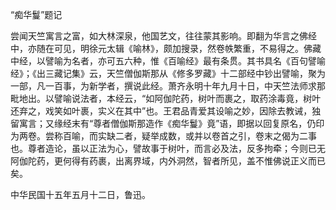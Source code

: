 “痴华鬘”题记

  

尝闻天竺寓言之富，如大林深泉，他国艺文，往往蒙其影响。即翻为华言之佛经中，亦随在可见，明徐元太辑《喻林》，颇加搜录，然卷帙繁重，不易得之。佛藏中经，以譬喻为名者，亦可五六种，惟《百喻经》最有条贯。其书具名《百句譬喻经》；《出三藏记集》云，天竺僧伽斯那从《修多罗藏》十二部经中钞出譬喻，聚为一部，凡一百事，为新学者，撰说此经。萧齐永明十年九月十日，中天竺法师求那毗地出。以譬喻说法者，本经云，“如阿伽陀药，树叶而裹之，取药涂毒竟，树叶还弃之，戏笑如叶裹，实义在其中”也。王君品青爱其设喻之妙，因除去教诫，独留寓言；又缘经末有“尊者僧伽斯那造作《痴华鬘》竟”语，即据以回复原名，仍印为两卷。尝称百喻，而实缺二者，疑举成数，或并以卷首之引，卷末之偈为二事也。尊者造论，虽以正法为心，譬故事于树叶，而言必及法，反多拘牵；今则已无阿伽陀药，更何得有药裹，出离界域，内外洞然，智者所见，盖不惟佛说正义而已矣。

  

中华民国十五年五月十二日，鲁迅。